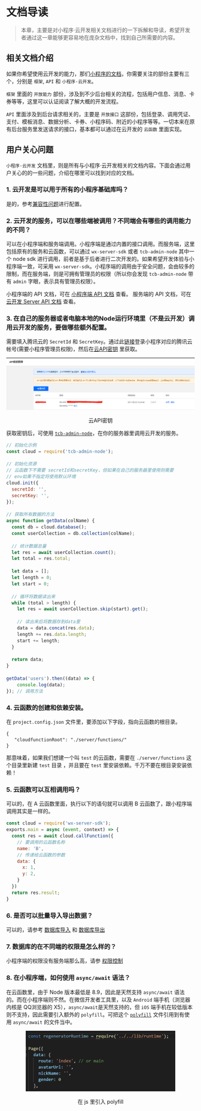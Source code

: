 # 文档导读

> 本章，主要是对小程序·云开发相关文档进行的一下拆解和导读，希望开发者通过这一章能够更容易地在庞杂文档中，找到自己所需要的内容。

## 相关文档介绍

如果你希望使用云开发的能力，那们[小程序的文档](https://developers.weixin.qq.com/miniprogram/dev/api/report/wx.reportMonitor.html)，你需要关注的部份主要有三个，分别是 `框架`,  `API` 和 `小程序·云开发`。

`框架` 里面的 `开放能力` 部份，涉及到不少后台相关的流程，包括用户信息、消息、卡券等等，这里可以认证阅读了解大概的开发流程。

`API` 里面涉及到后台请求相关的，主要是 `开放接口` 这部份，包括登录、调用凭证、支付、模板消息、数据分析、卡券、小程序码、附近的小程序等等。一切本来在原有后台服务里发送请求的接口，基本都可以通过在云开发的 `云函数` 里面实现。

## 用户关心问题

`小程序·云开发` 文档里，则是所有与小程序·云开发相关的文档内容。下面会通过用户关心的的一些问题，介绍在哪里可以找到对应的文档。

### 1. 云开发是可以用于所有的小程序基础库吗？
是的，参考[兼容性问题](https://developers.weixin.qq.com/miniprogram/dev/wxcloud/basis/getting-started.html#%E5%85%BC%E5%AE%B9%E6%80%A7%E9%97%AE%E9%A2%98)进行配置。

### 2. 云开发的服务，可以在哪些端被调用？不同端会有哪些的调用能力的不同？
可以在小程序端和服务端调用。小程序端是通过内置的接口调用。而服务端，这里包括原有的服务和云函数，可以通过 `wx-server-sdk` 或者  `tcb-admin-node` 其中一个 node sdk 进行调用，前者是基于后者进行二次开发的。如果希望开发体验与小程序端一致，可采用 `wx-server-sdk`。小程序端的调用由于安全问题，会由较多的限制，而在服务端，则是可拥有管理员的权限（所以你会发现 `tcb-admin-node` 带有 `admin` 字眼，表示具有管理员权限）。

小程序端的 API 文档，可在 [小程序端 API 文档](https://developers.weixin.qq.com/miniprogram/dev/wxcloud/reference-client-api/) 查看。
服务端的 API 文档，可在 [云开发 Server API 文档](https://developers.weixin.qq.com/miniprogram/dev/wxcloud/reference-server-api/) 查看。

### 3. 在自己的服务器或者电脑本地的Node运行环境里（不是云开发）调用云开发的服务，要做哪些额外配置。

需要填入腾讯云的 `SecretId` 和 `SecretKey`。通过此[链接](https://www.qcloud.com/login/mp?s_url=https%3A%2F%2Fconsole.cloud.tencent.com%2Fcam%2Fcapi)登录小程序对应的腾讯云帐号(需要小程序管理员权限)，然后在[云API密钥](https://console.cloud.tencent.com/cam/capi) 里获取。

<p align="center">
    <img src="../assets/guide1.png" width="800px">
    <p align="center">云API密钥</p>
</p>

获取密钥后，可使用 [`tcb-admin-node`](https://github.com/TencentCloudBase/tcb-admin-node)，在你的服务器里调用云开发的服务。

```js
// 初始化示例
const cloud = require('tcb-admin-node');

// 初始化资源
// 云函数下不需要 secretId和secretKey，但如果在自己的服务器里使用则需要
// env如果不指定将使用默认环境
cloud.init({
  secretId: '',
  secretKey: '',
});

// 获取所有数据的方法
async function getData(colName) {
  const db = cloud.database();
  const userCollection = db.collection(colName);

  // 统计数据总量
  let res = await userCollection.count();
  let total = res.total;

  let data = [];
  let length = 0;
  let start = 0;
  
  // 循环将数据读出来
  while (total > length) {
    let res = await userCollection.skip(start).get();

    // 读出来后将数据存到data里
    data = data.concat(res.data);
    length += res.data.length;
    start += length;
  }

  return data;
}

getData('users').then((data) => {
    console.log(data);
}); // 调用方法
```

### 4. 云函数的创建和依赖安装。
在 `project.config.json` 文件里，要添加以下字段，指向云函数的根目录。
```
{
   "cloudfunctionRoot": "./server/functions/"
}
```

那意味着，如果我们想建一个叫 `test` 的云函数，需要在 `./server/functions` 这个目录里新建 `test` 目录 ，并且要在 `test` 里安装依赖。千万不要在根目录安装依赖！

### 5. 云函数可以互相调用吗？
可以的，在 A 云函数里面，执行以下的语句就可以调用  B 云函数了，跟小程序端调用其实是一样的。

```js
const cloud = require('wx-server-sdk');
exports.main = async (event, context) => {
  const res = await cloud.callFunction({
    // 要调用的云函数名称
    name: 'B',
    // 传递给云函数的参数
    data: {
      x: 1,
      y: 2,
    }
  })
  return res.result;
}
```

### 6. 是否可以批量导入导出数据？
可以的，请参考 [数据库导入](https://developers.weixin.qq.com/miniprogram/dev/wxcloud/guide/database/import.html) 和 [数据库导出](https://developers.weixin.qq.com/miniprogram/dev/wxcloud/guide/database/export.html)

### 7. 数据库的在不同端的权限是怎么样的？
小程序端的权限没有服务端那么高，请参 [权限控制](https://developers.weixin.qq.com/miniprogram/dev/wxcloud/guide/database/permission.html)

### 8. 在小程序端，如何使用 `async/await` 语法？

在云函数里，由于 Node 版本最低是 8.9，因此是天然支持 `async/await` 语法的。而在小程序端则不然。在微信开发者工具里，以及 `Android` 端手机（浏览器内核是 QQ浏览器的 X5），`async/await`是天然支持的，但 `iOS` 端手机在较低版本则不支持，因此需要引入额外的 `polyfill`。可把这个 [`polyfill`](../assets/runtime.js) 文件引用到有使用 `async/await` 的文件当中。

<p align="center">
    <img src="../assets/guide2.png" width="400px">
    <p align="center">在 js 里引入 polyfill</p>
</p>